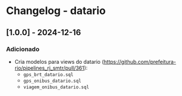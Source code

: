 # Changelog - datario

## [1.0.0] - 2024-12-16

### Adicionado
- Cria modelos para views do datario (https://github.com/prefeitura-rio/pipelines_rj_smtr/pull/361):
    - `gps_brt_datario.sql`
    - `gps_onibus_datario.sql`
    - `viagem_onibus_datario.sql`